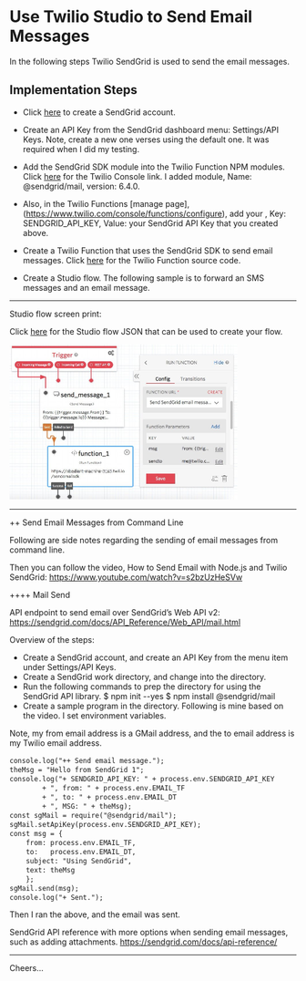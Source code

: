 # Use Twilio Studio to Send Email Messages

In the following steps Twilio SendGrid is used to send the email messages.

## Implementation Steps

+ Click [here](https://sendgrid.com) to create a SendGrid account.
+ Create an API Key from the SendGrid dashboard menu: Settings/API Keys.
    Note, create a new one verses using the default one. It was required when I did my testing.
+ Add the SendGrid SDK module into the Twilio Function NPM modules.
    Click [here](https://www.twilio.com/console/functions/configure) for the Twilio Console link.
    I added module, Name: @sendgrid/mail, version: 6.4.0.
+ Also, in the Twilio Functions [manage page], (https://www.twilio.com/console/functions/configure),
    add your , Key: SENDGRID_API_KEY, Value: your SendGrid API Key that you created above.
+ Create a Twilio Function that uses the SendGrid SDK to send email messages.
    Click [here](https://github.com/tigerfarm/work/blob/master/functions/emailUsingSendGridSdk.js)
    for the Twilio Function source code.
    
+ Create a Studio flow. The following sample is to forward an SMS messages and an email message.

--------------------------------------------------------------------------------
Studio flow screen print:

Click [here](Studio-SendEmail.json) 
    for the Studio flow JSON that can be used to create your flow.

<img src="Studio-SendEmail.jpg" width="400"/>

--------------------------------------------------------------------------------
++ Send Email Messages from Command Line

Following are side notes regarding the sending of email messages from command line.

Then you can follow the video, How to Send Email with Node.js and Twilio SendGrid:
https://www.youtube.com/watch?v=s2bzUzHeSVw

++++ Mail Send

API endpoint to send email over SendGrid’s Web API v2:
https://sendgrid.com/docs/API_Reference/Web_API/mail.html

Overview of the steps:
+ Create a SendGrid account, and create an API Key from the menu item under Settings/API Keys.
+ Create a SendGrid work directory, and change into the directory.
+ Run the following commands to prep the directory for using the SendGrid API library.
$ npm init --yes
$ npm install @sendgrid/mail
+ Create a sample program in the directory. Following is mine based on the video. I set environment variables.

Note, my from email address is a GMail address, and the to email address is my Twilio email address.
````
console.log("++ Send email message.");
theMsg = "Hello from SendGrid 1";
console.log("+ SENDGRID_API_KEY: " + process.env.SENDGRID_API_KEY
        + ", from: " + process.env.EMAIL_TF
        + ", to: " + process.env.EMAIL_DT
        + ", MSG: " + theMsg);
const sgMail = require("@sendgrid/mail");
sgMail.setApiKey(process.env.SENDGRID_API_KEY);
const msg = {
    from: process.env.EMAIL_TF,
    to:   process.env.EMAIL_DT,
    subject: "Using SendGrid",
    text: theMsg
    };
sgMail.send(msg);
console.log("+ Sent.");
````
Then I ran the above, and the email was sent.

SendGrid API reference with more options when sending email messages, such as adding attachments.
https://sendgrid.com/docs/api-reference/

--------------------------------------------------------------------------------

Cheers...
